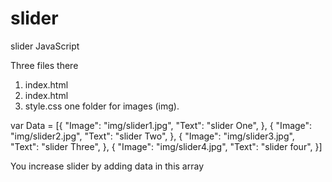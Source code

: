 # slider
slider JavaScript

Three files there 
1) index.html
2) index.html
3) style.css
one folder for images (img).



var Data = [{
    "Image": "img/slider1.jpg",
    "Text": "slider One",
}, {
    "Image": "img/slider2.jpg", 
    "Text": "slider Two",
}, {
    "Image": "img/slider3.jpg",
    "Text": "slider Three",
}, {
    "Image": "img/slider4.jpg",
    "Text": "slider four",
}]

You increase slider by adding data in this array
